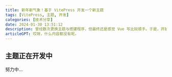 ```yaml
---
title: 新年新气象！基于 VitePress 开发一个新主题
tags: [VitePress, 主题, 开发]
categories: [技术分享]
date: 2024-01-30 13:51:12
description: 曾经数次更换主题与搭建程序，但最终还是感觉 Vue 写比较顺手。于是，开始基于 VitePress 从零开发一个类似于 Heo 的主题
articleGPT: 哎呀，什么内容都没有呢。
---
```


## 主题正在开发中

努力中...